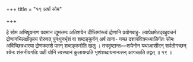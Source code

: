 +++
title = "१९ अर्षा सोम"

+++

हे सोम अभिषूयमाण पवमान द्युमत्तमः अतिशयेन दीप्तिमांस्त्वं द्रोणानि प्रयोगबाहु- ल्यापेक्षमेतद्बहुवचनं द्रोणानभिलक्षीकृत्य रोरुवत् पुनःपुनर्भृशं वा शब्दङ्कुर्वन् अर्ष ताना- गच्छ दशापवित्रमध्यान्निर्गतः सोमः अविच्छिन्नधारया द्रोणकलशे पतन् शब्दङ्करोति खलु । तत्रदृष्टान्तः—शयेनोन यथाआसीदन् सर्वतोगच्छन् श्येनः शंसनीयगतिः पक्षी योनिं स्वस्थानं कुलायम्प्रति भृशंशब्दायमानःसन् आगच्छति तद्वत् ॥ १९ ॥